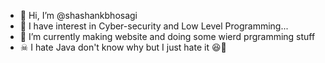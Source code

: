 - 👋 Hi, I’m @shashankbhosagi
- 👀 I have interest in Cyber-security and Low Level Programming...
- 🌱 I’m currently making website and doing some wierd prgramming stuff
- ☠ I hate Java don't know why but I just hate it 😆🤮

<!---
shashankbhosagi/shashankbhosagi is a ✨ special ✨ repository because its `README.md` (this file) appears on your GitHub profile.
You can click the Preview link to take a look at your changes.
--->


